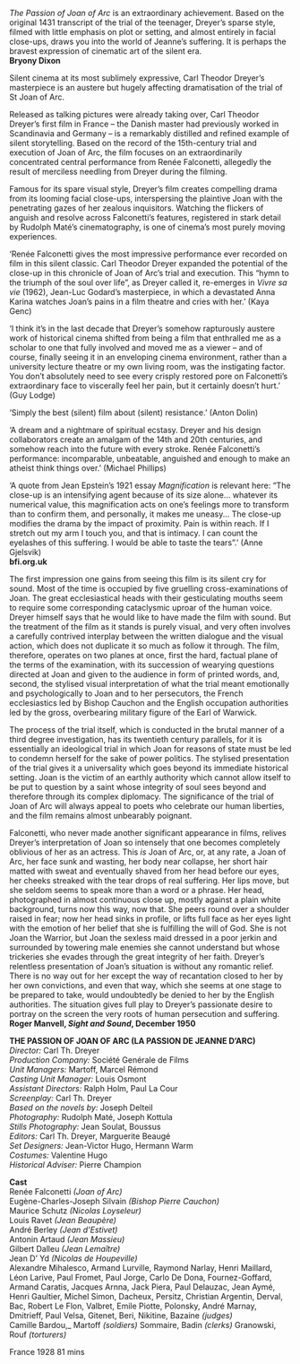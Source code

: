 


_The Passion of Joan of Arc_ is an extraordinary achievement. Based on the original 1431 transcript of the trial of the teenager, Dreyer’s sparse style, filmed with little emphasis on plot or setting, and almost entirely in facial close-ups, draws you into the world of Jeanne’s suffering. It is perhaps the bravest expression of cinematic art of the silent era.  
**Bryony Dixon**  

Silent cinema at its most sublimely expressive, Carl Theodor Dreyer’s masterpiece is an austere but hugely affecting dramatisation of the trial of  
St Joan of Arc.

Released as talking pictures were already taking over, Carl Theodor Dreyer’s first film in France – the Danish master had previously worked in Scandinavia and Germany – is a remarkably distilled and refined example of silent storytelling. Based on the record of the 15th-century trial and execution of Joan of Arc, the film focuses on an extraordinarily concentrated central performance from Renée Falconetti, allegedly the result of merciless needling from Dreyer during the filming.

Famous for its spare visual style, Dreyer’s film creates compelling drama from its looming facial close-ups, interspersing the plaintive Joan with the penetrating gazes of her zealous inquisitors. Watching the flickers of anguish and resolve across Falconetti’s features, registered in stark detail by Rudolph Maté’s cinematography, is one of cinema’s most purely moving experiences.

‘Renée Falconetti gives the most impressive performance ever recorded on film in this silent classic. Carl Theodor Dreyer expanded the potential of the close-up in this chronicle of Joan of Arc’s trial and execution. This “hymn to the triumph of the soul over life”, as Dreyer called it, re-emerges in _Vivre sa vie_ (1962), Jean-Luc Godard’s masterpiece, in which a devastated Anna Karina watches Joan’s pains in a film theatre and cries with her.’ (Kaya Genc)

‘I think it’s in the last decade that Dreyer’s somehow rapturously austere work of historical cinema shifted from being a film that enthralled me as a scholar to one that fully involved and moved me as a viewer – and of course, finally seeing it in an enveloping cinema environment, rather than a university lecture theatre or my own living room, was the instigating factor. You don’t absolutely need to see every crisply restored pore on Falconetti’s extraordinary face to viscerally feel her pain, but it certainly doesn’t hurt.’ (Guy Lodge)

‘Simply the best (silent) film about (silent) resistance.’ (Anton Dolin)

‘A dream and a nightmare of spiritual ecstasy. Dreyer and his design collaborators create an amalgam of the 14th and 20th centuries, and somehow reach into the future with every stroke. Renée Falconetti’s performance: incomparable, unbeatable, anguished and enough to make an atheist think things over.’ (Michael Phillips)

‘A quote from Jean Epstein’s 1921 essay _Magnification_ is relevant here: “The close-up is an intensifying agent because of its size alone... whatever its numerical value, this magnification acts on one’s feelings more to transform than to confirm them, and personally, it makes me uneasy... The close-up modifies the drama by the impact of proximity. Pain is within reach. If I stretch out my arm I touch you, and that is intimacy. I can count the eyelashes of this suffering. I would be able to taste the tears”.’ (Anne Gjelsvik)  
**bfi.org.uk**

The first impression one gains from seeing this film is its silent cry for sound. Most of the time is occupied by five gruelling cross-examinations of Joan. The great ecclesiastical heads with their gesticulating mouths seem to require some corresponding cataclysmic uproar of the human voice. Dreyer himself says that he would like to have made the film with sound. But the treatment of the film as it stands is purely visual, and very often involves a carefully contrived interplay between the written dialogue and the visual action, which does not duplicate it so much as follow it through. The film, therefore, operates on two planes at once, first the hard, factual plane of the terms of the examination, with its succession of wearying questions directed at Joan and given to the audience in form of printed words, and, second, the stylised visual interpretation of what the trial meant emotionally and psychologically to Joan and to her persecutors, the French ecclesiastics led by Bishop Cauchon and the English occupation authorities led by the gross, overbearing military figure of the Earl of Warwick.

The process of the trial itself, which is conducted in the brutal manner of a third degree investigation, has its twentieth century parallels, for it is essentially an ideological trial in which Joan for reasons of state must be led to condemn herself for the sake of power politics. The stylised presentation of the trial gives it a universality which goes beyond its immediate historical setting. Joan is the victim of an earthly authority which cannot allow itself to be put to question by a saint whose integrity of soul sees beyond and therefore through its complex diplomacy. The significance of the trial of Joan of Arc will always appeal to poets who celebrate our human liberties, and the film remains almost unbearably poignant.

Falconetti, who never made another significant appearance in films, relives Dreyer’s interpretation of Joan so intensely that one becomes completely oblivious of her as an actress. This _is_ Joan of Arc, or, at any rate, a Joan of Arc, her face sunk and wasting, her body near collapse, her short hair matted with sweat and eventually shaved from her head before our eyes, her cheeks streaked with the tear drops of real suffering. Her lips move, but she seldom seems to speak more than a word or a phrase. Her head, photographed in almost continuous close up, mostly against a plain white background, turns now this way, now that. She peers round over a shoulder raised in fear; now her head sinks in profile, or lifts full face as her eyes light with the emotion of her belief that she is fulfilling the will of God. She is not Joan the Warrior, but Joan the sexless maid dressed in a poor jerkin and surrounded by towering male enemies she cannot understand but whose trickeries she evades through the great integrity of her faith. Dreyer’s relentless presentation of Joan’s situation is without any romantic relief. There is no way out for her except the way of recantation closed to her by her own convictions, and even that way, which she seems at one stage to be prepared to take, would undoubtedly be denied to her by the English authorities. The situation gives full play to Dreyer’s passionate desire to portray on the screen the very roots of human persecution and suffering.  
**Roger Manvell, _Sight and Sound_, December 1950**  

**THE PASSION OF JOAN OF ARC (LA PASSION DE JEANNE D’ARC)**  
_Director:_ Carl Th. Dreyer  
_Production Company:_ Société Genérale de Films  
_Unit Managers:_ Martoff, Marcel Rémond  
_Casting Unit Manager:_ Louis Osmont  
_Assistant Directors:_ Ralph Holm, Paul La Cour  
_Screenplay:_ Carl Th. Dreyer  
_Based on the novels by:_ Joseph Delteil  
_Photography:_ Rudolph Maté, Joseph Kottula  
_Stills Photography:_ Jean Soulat, Boussus  
_Editors:_ Carl Th. Dreyer, Marguerite Beaugé  
_Set Designers:_ Jean-Victor Hugo, Hermann Warm  
_Costumes:_ Valentine Hugo  
_Historical Adviser:_ Pierre Champion  

**Cast**  
Renée Falconetti _(Joan of Arc)_  
Eugène-Charles-Joseph Silvain _(Bishop Pierre Cauchon)_  
Maurice Schutz _(Nicolas Loyseleur)_  
Louis Ravet _(Jean Beaupère)_  
André Berley _(Jean d’Estivet)_  
Antonin Artaud _(Jean Massieu)_  
Gilbert Dalleu _(Jean Lemaître)_  
Jean D’ Yd _(Nicolas de Houpeville)_  
Alexandre Mihalesco, Armand Lurville, Raymond Narlay, Henri Maillard, Léon Larive, Paul Fromet, Paul Jorge, Carlo De Dona, Fournez-Goffard, Armand Caratis, Jacques Arnna, Jack Piera, Paul Delauzac, Jean Aymé, Henri Gaultier, Michel Simon, Dacheux, Persitz, Christian Argentin, Derval, Bac, Robert Le Flon, Valbret, Emile Piotte, Polonsky, André Marnay, Dmitrieff, Paul Velsa, Gitenet, Beri, Nikitine, Bazaine _(judges)_  
Camille Bardou,_ Martoff _(soldiers)_
Sommaire, Badin _(clerks)_
Granowski, Rouf _(torturers)_

France 1928
81 mins
<!--stackedit_data:
eyJoaXN0b3J5IjpbMTgyODM1MTYzM119
-->